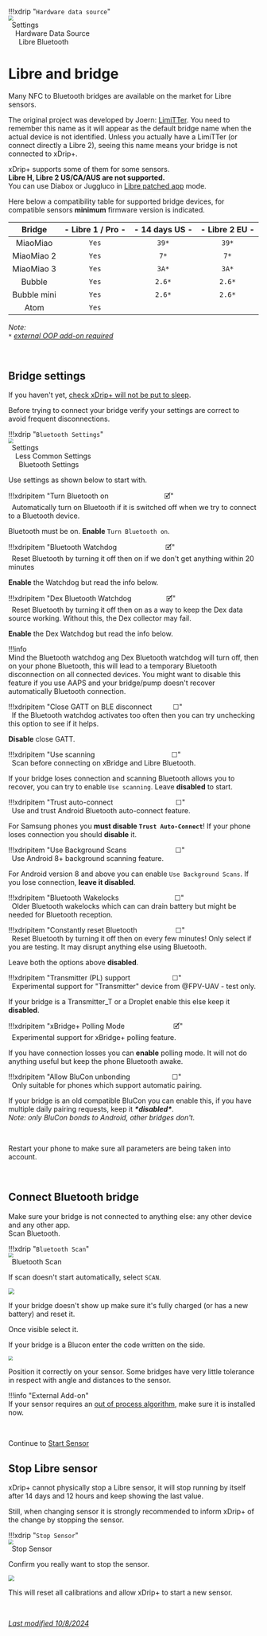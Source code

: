 !!!xdrip "`Hardware data source`"  
    <img src="../../images/hamburger_menu.png" style="zoom:60%;" />  
    &ensp;Settings  
    &emsp;Hardware Data Source  
    &ensp;&emsp;Libre Bluetooth

# Libre and bridge

Many NFC to Bluetooth bridges are available on the market for Libre sensors.

The original project was developed by Joern: [LimiTTer](https://github.com/JoernL/LimiTTer). You need to remember this name as it will appear as the default bridge name when the actual device is not identified. Unless you actually have a LimiTTer (or connect directly a Libre 2), seeing this name means your bridge is not connected to xDrip+.

xDrip+ supports some of them for some sensors.  
**Libre H, Libre 2 US/CA/AUS are not supported.**  
You can use Diabox or Juggluco in [Libre patched app](/install/libre2patch/) mode.

Here below a compatibility table for supported bridge devices, for compatible sensors **minimum** firmware version is indicated.

|   Bridge    | - Libre 1 / Pro - | - 14 days US - | - Libre 2 EU - |
| :---------: | :---------------: | :------------: | :------------: |
|  MiaoMiao   |       `Yes`       |     `39*`      |     `39*`      |
| MiaoMiao 2  |       `Yes`       |      `7*`      |      `7*`      |
| MiaoMiao 3  |       `Yes`       |     `3A*`      |     `3A*`      |
|   Bubble    |       `Yes`       |     `2.6*`     |     `2.6*`     |
| Bubble mini |       `Yes`       |     `2.6*`     |     `2.6*`     |
|    Atom     |       `Yes`       |                |                |

*Note:*  
*`*` [external OOP add-on required](../../use/OOP)*

</br>

## Bridge settings

If you haven't yet, [check xDrip+ will not be put to sleep](../install/#make-sure-xdrip-will-not-be-put-to-sleep).

Before trying to connect your bridge verify your settings are correct to avoid frequent disconnections.

!!!xdrip "`Bluetooth Settings`"  
    <img src="../../images/hamburger_menu.png" style="zoom:60%;" />  
    &ensp;Settings  
    &emsp;Less Common Settings  
    &ensp;&emsp;Bluetooth Settings  

Use settings as shown below to start with.

!!!xdripitem "Turn Bluetooth on&emsp;&emsp;&emsp;&emsp;&emsp;&emsp;&emsp;&emsp;🗹"  
    &ensp;Automatically turn on Bluetooth if it is switched off when we try to connect to a Bluetooth device.

Bluetooth must be on. **Enable** `Turn Bluetooth on`.

!!!xdripitem "Bluetooth Watchdog&emsp;&emsp;&emsp;&emsp;&emsp;&emsp;&emsp;🗹"  
    &ensp;Reset Bluetooth by turning it off then on if we don't get anything within 20 minutes

**Enable** the Watchdog but read the info below.

!!!xdripitem "Dex Bluetooth Watchdog&emsp;&emsp;&emsp;&emsp;&emsp;🗹"  
    &ensp;Reset Bluetooth by turning it off then on as a way to keep the Dex data source working. Without this, the Dex collector may fail.

**Enable** the Dex Watchdog but read the info below.

!!!info  
    Mind the Bluetooth watchdog ang Dex Bluetooth watchdog will turn off, then on your phone Bluetooth, this will lead to a temporary Bluetooth disconnection on all connected devices. You might want to disable this feature if you use AAPS and your bridge/pump doesn't recover automatically Bluetooth connection.

!!!xdripitem "Close GATT on BLE disconnect&emsp;&emsp;&emsp;☐"  
    &ensp;If the Bluetooth watchdog activates too often then you can try unchecking this option to see if it helps.

**Disable** close GATT.

!!!xdripitem "Use scanning&emsp;&emsp;&emsp;&emsp;&emsp;&emsp;&emsp;&emsp;&emsp;&emsp;&emsp;☐"  
    &ensp;Scan before connecting on xBridge and Libre Bluetooth.

If your bridge loses connection and scanning Bluetooth allows you to recover, you can try to enable `Use scanning`. Leave **disabled** to start.

!!!xdripitem "Trust auto-connect&emsp;&emsp;&emsp;&emsp;&emsp;&emsp;&emsp;&emsp;&emsp;☐"  
    &ensp;Use and trust Android Bluetooth auto-connect feature.

For Samsung phones you **must disable `Trust Auto-Connect`**! If your phone loses connection you should **disable** it.

!!!xdripitem "Use Background Scans&emsp;&emsp;&emsp;&emsp;&emsp;&emsp;&emsp;☐"  
    &ensp;Use Android 8+ background scanning feature.

For Android version 8 and above you can enable `Use Background Scans`. If you lose connection, **leave it disabled**.

!!!xdripitem "Bluetooth Wakelocks&emsp;&emsp;&emsp;&emsp;&emsp;&emsp;&emsp;&emsp;☐"  
    &ensp;Older Bluetooth wakelocks which can can drain battery but might be needed for Bluetooth reception.  

!!!xdripitem "Constantly reset Bluetooth&ensp;&emsp;&emsp;&emsp;&emsp;&emsp;☐"  
    &ensp;Reset Bluetooth by turning it off then on every few minutes! Only select if you are testing. It may disrupt anything else using Bluetooth.

Leave both the options above **disabled**.

!!!xdripitem "Transmitter (PL) support&emsp;&emsp;&emsp;&emsp;&emsp;&emsp;☐"  
    &ensp;Experimental support for "Transmitter" device from @FPV-UAV - test only.

If your bridge is a Transmitter_T or a Droplet enable this else keep it **disabled**.

!!!xdripitem "xBridge+ Polling Mode&emsp;&emsp;&emsp;&emsp;&emsp;&emsp;&emsp;🗹"  
    &ensp;Experimental support for xBridge+ polling feature.

If you have connection losses you can **enable** polling mode. It will not do anything useful but keep the phone Bluetooth awake.

!!!xdripitem "Allow BluCon unbonding&emsp;&emsp;&emsp;&emsp;&emsp;&emsp;☐"  
    &ensp;Only suitable for phones which support automatic pairing. 

If your bridge is an old compatible BluCon you can enable this, if you have multiple daily pairing requests, keep it ***\*disabled\****.   
*Note: only BluCon bonds to Android, other bridges don't.*

</br>

Restart your phone to make sure all parameters are being taken into account.

</br>

## Connect Bluetooth bridge

Make sure your bridge is not connected to anything else: any other device and any other app.  
Scan Bluetooth.

!!!xdrip "`Bluetooth Scan`"  
    <img src="../../images/hamburger_menu.png" style="zoom:60%;" />  
    &ensp;Bluetooth Scan  

If scan doesn't start automatically, select `SCAN`.

<img src="../../images/M-BTscan.png" style="zoom:75%;" />

If your bridge doesn't show up make sure it's fully charged (or has a new battery) and reset it.

Once visible select it.

If your bridge is a Blucon enter the code written on the side. 

<img src="../images/M-BT-BK.png" style="zoom:55%;" />

Position it correctly on your sensor. Some bridges have very little tolerance in respect with angle and distances to the sensor.

!!!info "External Add-on"  
    If your sensor requires an [out of process algorithm](../../use/OOP), make sure it is installed now.

</br>

Continue to [Start Sensor](../../use/startsensor/#libre)

## Stop Libre sensor

xDrip+ cannot physically stop a Libre sensor, it will stop running by itself after 14 days and 12 hours and keep showing the last value.

Still, when changing sensor it is strongly recommended to inform xDrip+ of the change by stopping the sensor.

!!!xdrip "`Stop Sensor`"  
    <img src="../../images/hamburger_menu.png" style="zoom:60%;" />  
    &ensp;Stop Sensor  

Confirm you really want to stop the sensor.

<img src="../images/M-StoSC.png" style="zoom:75%;" />

This will reset all calibrations and allow xDrip+ to start a new sensor.

</br>

[*Last modified 10/8/2024*](https://github.com/NightscoutFoundation/xDrip/releases/tag/2024.08.07)